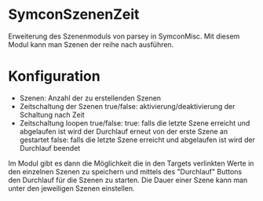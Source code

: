 # SymconSzenenZeit

Erweiterung des Szenenmoduls von parsey in SymconMisc.
Mit diesem Modul kann man Szenen der reihe nach ausführen.

# Konfiguration
- Szenen: Anzahl der zu erstellenden Szenen
- Zeitschaltung der Szenen true/false: aktivierung/deaktivierung der Schaltung nach Zeit
- Zeitschaltung loopen true/false:
  true: falls die letzte Szene erreicht und abgelaufen ist wird der Durchlauf erneut von der erste Szene an gestartet
  false: falls die letzte Szene erreicht und abgelaufen ist wird der Durchlauf beendet
  
Im Modul gibt es dann die Möglichkeit die in den Targets verlinkten Werte in den einzelnen Szenen zu speichern und mittels des "Durchlauf" Buttons den Durchlauf für die Szenen zu starten.
Die Dauer einer Szene kann man unter den jeweiligen Szenen einstellen.
